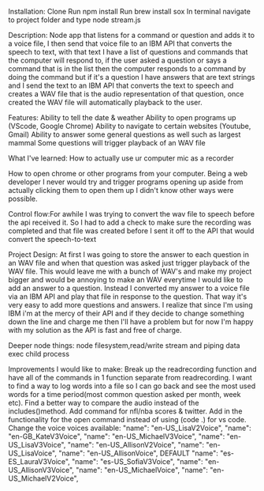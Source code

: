Installation:
Clone
Run npm install
Run brew install sox
In terminal navigate to project folder and type node stream.js


Description: 
Node app that listens for a command or question and adds it to a voice file, I then send that voice file to an IBM API that converts the speech to text, with that text I have a list of questions and commands that the computer will respond to, if the user asked a question or says a command that is in the list then the computer responds to a command by doing the command but if it's a question I have answers that are text strings and I send the text to an IBM API that converts the text to speech and creates a WAV file that is the audio representation of that question, once created the WAV file will automatically playback to the user.

Features:
Ability to tell the date & weather
Ability to open programs up (VScode, Google Chrome)
Ability to navigate to certain websites (Youtube, Gmail)
Ability to answer some general questions as well such as largest mammal
Some questions will trigger playback of an WAV file 

What I've learned:
How to actually use ur computer mic as a recorder

How to open chrome or other programs from your computer. Being a web developer I never would try and trigger programs opening up aside from actually clicking them to open them up I didn't know other ways were possible.

Control flow:For awhile I was trying to convert the wav file to speech before the api received it. So I had to add a check to make sure the recording was completed and that file was created before I sent it off to the API that would convert the speech-to-text

Project Design: At first I was going to store the answer to each question in an WAV file and when that question was asked just trigger playback of the WAV file. This would leave me with a bunch of WAV's and make my project bigger and would be annoying to make an WAV everytime I would like to add an answer to a question. Instead I converted my answer to a voice file via an IBM API and play that file in response to the question. That way it's very easy to add more questions and answers. I realize that since I'm using IBM i'm at the mercy of their API and if they decide to change something down the line and charge me then I'll have a problem but for now I'm happy with my solution as the API is fast and free of charge.

Deeper node things:
node filesystem,read/write stream and piping data
exec child process

Improvements I would like to make:
Break up the readrecording function and have all of the commands in 1 function separate from readrecording.
I want to find a way to log words into a file so I can go back and see the most used words for a time period(most common question asked per month, week etc).
Find a better way to compare the audio instead of the includes()method.
Add command for nfl/nba scores & twitter.
Add in the functionality for the open command instead of using (code .) for vs code.
Change the voice
voices available:
        "name": "en-US_LisaV2Voice",
        "name": "en-GB_KateV3Voice",
        "name": "en-US_MichaelV3Voice",
        "name": "en-US_LisaV3Voice",
        "name": "en-US_AllisonV2Voice",
        "name": "en-US_LisaVoice",
        "name": "en-US_AllisonVoice", DEFAULT
        "name": "es-ES_LauraV3Voice",
        "name": "es-US_SofiaV3Voice",
        "name": "en-US_AllisonV3Voice",
        "name": "en-US_MichaelVoice",
        "name": "en-US_MichaelV2Voice",
